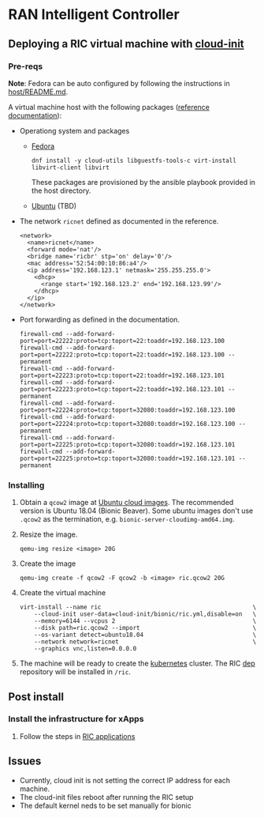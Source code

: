 # RAN Intelligent Controller

## Deploying a RIC virtual machine with [cloud-init](https://cloud-init.io/)

### Pre-reqs
**Note**: Fedora can be auto configured by following the instructions in [host/README.md](host/README.md).

A virtual machine host with the following packages ([reference documentation](https://docs.o-ran-sc.org/projects/o-ran-sc-it-dep/en/latest/installation-guides.html#virtualbox-vms-as-installation-hosts)):
  * Operationg system and packages
    * [Fedora](https://getfedora.org/)

          dnf install -y cloud-utils libguestfs-tools-c virt-install libvirt-client libvirt

      These packages are provisioned by the ansible playbook provided in the host directory.

    * [Ubuntu](https://ubuntu.com/) (TBD)

  * The network `ricnet` defined as documented in the reference.

        <network>
          <name>ricnet</name>
          <forward mode='nat'/>
          <bridge name='ricbr' stp='on' delay='0'/>
          <mac address='52:54:00:10:86:a4'/>
          <ip address='192.168.123.1' netmask='255.255.255.0'>
            <dhcp>
              <range start='192.168.123.2' end='192.168.123.99'/>
            </dhcp>
          </ip>
        </network>

  * Port forwarding as defined in the documentation.

        firewall-cmd --add-forward-port=port=22222:proto=tcp:toport=22:toaddr=192.168.123.100
        firewall-cmd --add-forward-port=port=22222:proto=tcp:toport=22:toaddr=192.168.123.100 --permanent
        firewall-cmd --add-forward-port=port=22223:proto=tcp:toport=22:toaddr=192.168.123.101
        firewall-cmd --add-forward-port=port=22223:proto=tcp:toport=22:toaddr=192.168.123.101 --permanent
        firewall-cmd --add-forward-port=port=22224:proto=tcp:toport=32080:toaddr=192.168.123.100
        firewall-cmd --add-forward-port=port=22224:proto=tcp:toport=32080:toaddr=192.168.123.100 --permanent
        firewall-cmd --add-forward-port=port=22225:proto=tcp:toport=32080:toaddr=192.168.123.101
        firewall-cmd --add-forward-port=port=22225:proto=tcp:toport=32080:toaddr=192.168.123.101 --permanent

### Installing

  1. Obtain a `qcow2` image at [Ubuntu cloud images](https://cloud-images.ubuntu.com/). The recommended version is Ubuntu 18.04 (Bionic Beaver). Some ubuntu images don't use `.qcow2` as the termination, e.g. `bionic-server-cloudimg-amd64.img`.
  2. Resize the image.
    
         qemu-img resize <image> 20G
	 
  3. Create the image
    
         qemu-img create -f qcow2 -F qcow2 -b <image> ric.qcow2 20G
    
  4. Create the virtual machine
    
         virt-install --name ric                                           \
             --cloud-init user-data=cloud-init/bionic/ric.yml,disable=on   \
             --memory=6144 --vcpus 2                                       \
             --disk path=ric.qcow2 --import                                \
             --os-variant detect=ubuntu18.04                               \
             --network network=ricnet                                      \
             --graphics vnc,listen=0.0.0.0

  5. The machine will be ready to create the [kubernetes](https://kubernetes.io/) cluster. The RIC [dep](https://gerrit.o-ran-sc.org/r/admin/repos/it/dep) repository will be installed in `/ric`.


## Post install
### Install the infrastructure for xApps
  1. Follow the steps in [RIC applications](https://docs.o-ran-sc.org/projects/o-ran-sc-it-dep/en/latest/installation-guides.html#ric-applications)

## Issues
  * Currently, cloud init is not setting the correct IP address for each machine.
  * The cloud-init files reboot after running the RIC setup
  * The default kernel neds to be set manually for bionic
